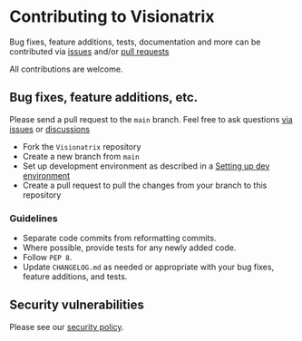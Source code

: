 # Contributing to Visionatrix

Bug fixes, feature additions, tests, documentation and more can be contributed via [issues](https://github.com/cloud-media-flows/Visionatrix/issues) and/or [pull requests](https://github.com/cloud-media-flows/Visionatrix/pulls)

All contributions are welcome.

## Bug fixes, feature additions, etc.

Please send a pull request to the `main` branch.  Feel free to ask questions [via issues](https://github.com/cloud-media-flows/Visionatrix/issues) or [discussions](https://github.com/cloud-media-flows/Visionatrix/discussions)

- Fork the `Visionatrix` repository
- Create a new branch from `main`
- Set up development environment as described in a [Setting up dev environment](https://cloud-media-flows.github.io/Visionatrix/DevSetup.html)
- Create a pull request to pull the changes from your branch to this repository

### Guidelines

- Separate code commits from reformatting commits.
- Where possible, provide tests for any newly added code.
- Follow `PEP 8`.
- Update `CHANGELOG.md` as needed or appropriate with your bug fixes, feature additions, and tests.

## Security vulnerabilities

Please see our [security policy](https://github.com/cloud-media-flows/Visionatrix/blob/main/.github/SECURITY.md).
